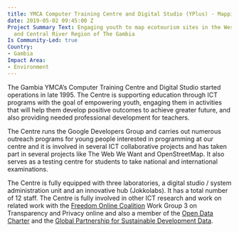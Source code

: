 ```yaml
---
title: YMCA Computer Training Centre and Digital Studio (YPlus) - Mapping Local Ecotourism
date: 2019-05-02 09:45:00 Z
Project Summary Text: Engaging youth to map ecotourism sites in the West Coast Region
  and Central River Region of The Gambia
Is Community-Led: true
Country:
- Gambia
Impact Area:
- Environment
---
```


The Gambia YMCA’s Computer Training Centre and Digital Studio started operations in late 1995. The Centre is supporting education through ICT programs with the goal of empowering youth, engaging them in activities that will help them develop positive outcomes to achieve greater future, and also providing needed professional development for teachers.

The Centre runs the Google Developers Group and carries out numerous outreach programs for young people interested in programming at our centre and it is involved in several ICT collaborative projects and has taken part in several projects like The Web We Want and OpenStreetMap. It also serves as a testing centre for students to take national and international examinations.

The Centre is fully equipped with three laboratories, a digital studio / system administration unit and an innovative hub (Jokkolabs). It has a total number of 12 staff. The Centre is fully involved in other ICT research and work on related work with the [Freedom Online Coalition](www.freedomonlinecoalition.com)  Work Group 3 on Transparency and Privacy online and also a member of the [Open Data Charter](www.opendatacharter.net) and the [Global Partnership for Sustainable Development Data](www.data4sdgs.org).
